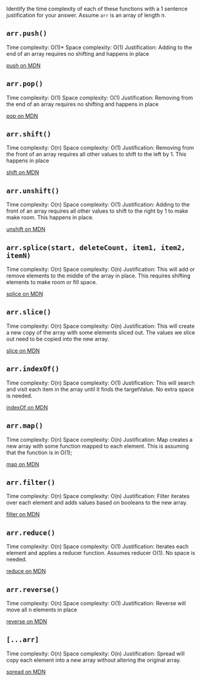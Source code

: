 

Identify the time complexity of each of these functions with a 1 sentence
justification for your answer. Assume `arr` is an array of length _n_.

## `arr.push()`

Time complexity: O(1)*
Space complexity: O(1)
Justification: Adding to the end of an array requires no shifting and happens in place

[push on MDN][push]


## `arr.pop()`

Time complexity: O(1)
Space complexity: O(1)
Justification: Removing from the end of an array requires no shifting and happens in place

[pop on MDN][pop]

## `arr.shift()`

Time complexity: O(n)
Space complexity: O(1)
Justification: Removing from the front of an array requires all other values to shift to the left by 1. This happens in place

[shift on MDN][shift]

## `arr.unshift()`

Time complexity: O(n)
Space complexity: O(1)
Justification: Adding to the front of an array requires all other values to shift to the right by 1 to make make room. This happens in place.

[unshift on MDN][unshift]

## `arr.splice(start, deleteCount, item1, item2, itemN)`

Time complexity: O(n)
Space complexity: O(n)
Justification: This will add or remove elements to the middle of the array in place. This requires shifting elements to make room or fill space. 

[splice on MDN][splice]

## `arr.slice()`

Time complexity: O(n)
Space complexity: O(n)
Justification: This will create a new copy of the array with some elements sliced out. The values we slice out need to be copied into the new array. 

[slice on MDN][slice]

## `arr.indexOf()`

Time complexity: O(n)
Space complexity: O(1)
Justification: This will search and visit each item in the array until it finds the targetValue. No extra space is needed.

[indexOf on MDN][indexOf]

## `arr.map()`

Time complexity: O(n)
Space complexity: O(n)
Justification: Map creates a new array with some function mapped to each element.  This is assuming that the function is in O(1);

[map on MDN][map]

## `arr.filter()`

Time complexity: O(n)
Space complexity: O(n)
Justification: Filter iterates over each element and adds values based on booleans to the new array.

[filter on MDN][filter]

## `arr.reduce()`

Time complexity: O(n)
Space complexity: O(1)
Justification: Iterates each element and applies a reducer function. Assumes reducer O(1). No space is needed. 

[reduce on MDN][reduce]

## `arr.reverse()`

Time complexity: O(n)
Space complexity: O(1)
Justification: Reverse will move all n elements in place

[reverse on MDN][reverse]

## `[...arr]`

Time complexity: O(n)
Space complexity: O(n)
Justification: Spread will copy each element into a new array without altering the original array. 

[spread on MDN][spread]

[push]:https://developer.mozilla.org/en-US/docs/Web/JavaScript/Reference/Global_Objects/Array/push
[pop]:https://developer.mozilla.org/en-US/docs/Web/JavaScript/Reference/Global_Objects/Array/pop
[shift]:https://developer.mozilla.org/en-US/docs/Web/JavaScript/Reference/Global_Objects/Array/shift
[unshift]:https://developer.mozilla.org/en-US/docs/Web/JavaScript/Reference/Global_Objects/Array/unshift
[splice]:https://developer.mozilla.org/en-US/docs/Web/JavaScript/Reference/Global_Objects/Array/splice
[slice]:https://developer.mozilla.org/en-US/docs/Web/JavaScript/Reference/Global_Objects/Array/slice
[indexOf]:https://developer.mozilla.org/en-US/docs/Web/JavaScript/Reference/Global_Objects/Array/indexOf
[map]:https://developer.mozilla.org/en-US/docs/Web/JavaScript/Reference/Global_Objects/Array/map
[filter]:https://developer.mozilla.org/en-US/docs/Web/JavaScript/Reference/Global_Objects/Array/filter
[reduce]:https://developer.mozilla.org/en-US/docs/Web/JavaScript/Reference/Global_Objects/Array/reduce
[reverse]:https://developer.mozilla.org/en-US/docs/Web/JavaScript/Reference/Global_Objects/Array/reverse
[spread]:https://developer.mozilla.org/en-US/docs/Web/JavaScript/Reference/Operators/Spread_syntax

[push]:https://developer.mozilla.org/en-US/docs/Web/JavaScript/Reference/Global_Objects/Array/push
[pop]:https://developer.mozilla.org/en-US/docs/Web/JavaScript/Reference/Global_Objects/Array/pop
[shift]:https://developer.mozilla.org/en-US/docs/Web/JavaScript/Reference/Global_Objects/Array/shift
[unshift]:https://developer.mozilla.org/en-US/docs/Web/JavaScript/Reference/Global_Objects/Array/unshift
[splice]:https://developer.mozilla.org/en-US/docs/Web/JavaScript/Reference/Global_Objects/Array/splice
[slice]:https://developer.mozilla.org/en-US/docs/Web/JavaScript/Reference/Global_Objects/Array/slice
[indexOf]:https://developer.mozilla.org/en-US/docs/Web/JavaScript/Reference/Global_Objects/Array/indexOf
[map]:https://developer.mozilla.org/en-US/docs/Web/JavaScript/Reference/Global_Objects/Array/map
[filter]:https://developer.mozilla.org/en-US/docs/Web/JavaScript/Reference/Global_Objects/Array/filter
[reduce]:https://developer.mozilla.org/en-US/docs/Web/JavaScript/Reference/Global_Objects/Array/reduce
[reverse]:https://developer.mozilla.org/en-US/docs/Web/JavaScript/Reference/Global_Objects/Array/reverse
[spread]:https://developer.mozilla.org/en-US/docs/Web/JavaScript/Reference/Operators/Spread_syntax
